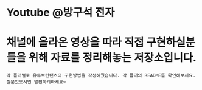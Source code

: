 # Youtube @방구석 전자
# 채널에 올라온 영상을 따라 직접 구현하실분들을 위해 자료를 정리해놓는 저장소입니다.
```각 폴더별로 유튜브컨탠츠의 구현방법을 작성해뒀습니다. 각 폴더의 README를 확인해보세요. 질문있으시면 맘편하게하세요~```
